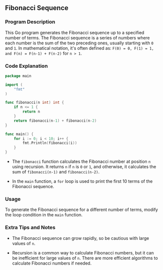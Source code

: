 
## Fibonacci Sequence

### Program Description

This Go program generates the Fibonacci sequence up to a specified number of terms. The Fibonacci sequence is a series of numbers where each number is the sum of the two preceding ones, usually starting with `0` and `1`. In mathematical notation, it's often defined as: `F(0) = 0, F(1) = 1, and F(n) = F(n-1) + F(n-2)` for `n > 1`.

### Code Explanation

```go
package main

import (
	"fmt"
)

func fibonacci(n int) int {
	if n <= 1 {
		return n
	}
	return fibonacci(n-1) + fibonacci(n-2)
}

func main() {
    for i := 0; i < 10; i++ {
        fmt.Println(fibonacci(i))
    }
}
```

- The `fibonacci` function calculates the Fibonacci number at position `n` using recursion. It returns `n` if `n` is `0` or `1`, and otherwise, it calculates the sum of `fibonacci(n-1)` and `fibonacci(n-2)`.

- In the `main` function, a `for` loop is used to print the first 10 terms of the Fibonacci sequence.

### Usage

To generate the Fibonacci sequence for a different number of terms, modify the loop condition in the `main` function.

### Extra Tips and Notes

- The Fibonacci sequence can grow rapidly, so be cautious with large values of `n`.

- Recursion is a common way to calculate Fibonacci numbers, but it can be inefficient for large values of `n`. There are more efficient algorithms to calculate Fibonacci numbers if needed.
